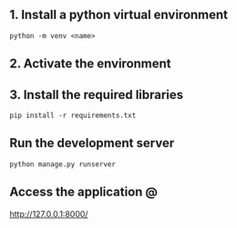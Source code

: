 ## 1. Install a python virtual environment
```python -m venv <name> ```

## 2. Activate the environment

## 3. Install the required libraries
``` pip install -r requirements.txt ```

## Run the development server
``` python manage.py runserver ```

## Access the application @
http://127.0.0.1:8000/
